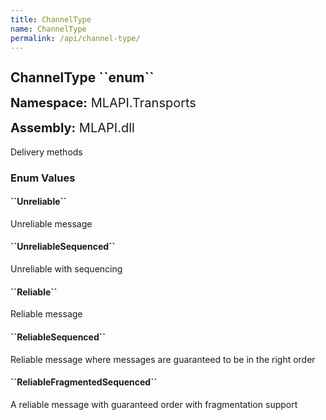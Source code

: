 ```yaml
---
title: ChannelType
name: ChannelType
permalink: /api/channel-type/
---
```


<div style="line-height: 1;">
	<h2 markdown="1">ChannelType ``enum``</h2>
	<p style="font-size: 20px;"><b>Namespace:</b> MLAPI.Transports</p>
	<p style="font-size: 20px;"><b>Assembly:</b> MLAPI.dll</p>
</div>
<p>Delivery methods</p>
<div>
	<h3 markdown="1">Enum Values</h3>
	<div>
		<h4 markdown="1"><b>``Unreliable``</b></h4>
		<p>Unreliable message</p>
	</div>
	<div>
		<h4 markdown="1"><b>``UnreliableSequenced``</b></h4>
		<p>Unreliable with sequencing</p>
	</div>
	<div>
		<h4 markdown="1"><b>``Reliable``</b></h4>
		<p>Reliable message</p>
	</div>
	<div>
		<h4 markdown="1"><b>``ReliableSequenced``</b></h4>
		<p>Reliable message where messages are guaranteed to be in the right order</p>
	</div>
	<div>
		<h4 markdown="1"><b>``ReliableFragmentedSequenced``</b></h4>
		<p>A reliable message with guaranteed order with fragmentation support</p>
	</div>
</div>

